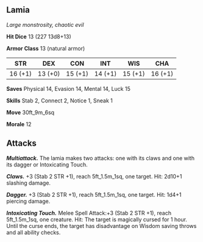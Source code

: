 ## Lamia

*Large monstrosity, chaotic evil*

**Hit Dice** 13 (227 13d8+13)

**Armor Class** 13 (natural armor)

| STR     | DEX     | CON     | INT     | WIS     | CHA     |
|---------|---------|---------|---------|---------|---------|
| 16 (+1) | 13 (+0) | 15 (+1) | 14 (+1) | 15 (+1) | 16 (+1) |

**Saves** Physical 14, Evasion 14, Mental 14, Luck 15

**Skills** Stab 2, Connect 2, Notice 1, Sneak 1

**Move** 30ft_9m_6sq

**Morale** 12

## Attacks

***Multiattack.*** The lamia makes two attacks: one with its claws and one with its dagger or Intoxicating Touch.

***Claws.*** +3 (Stab 2 STR +1), reach 5ft_1.5m_1sq, one target. Hit: 2d10+1 slashing damage.

***Dagger.*** +3 (Stab 2 STR +1), reach 5ft_1.5m_1sq, one target. Hit: 1d4+1 piercing damage.

***Intoxicating Touch.*** Melee Spell Attack:+3 (Stab 2 STR +1), reach 5ft_1.5m_1sq, one creature. Hit: The target is magically cursed for 1 hour. Until the curse ends, the target has disadvantage on Wisdom saving throws and all ability checks.

